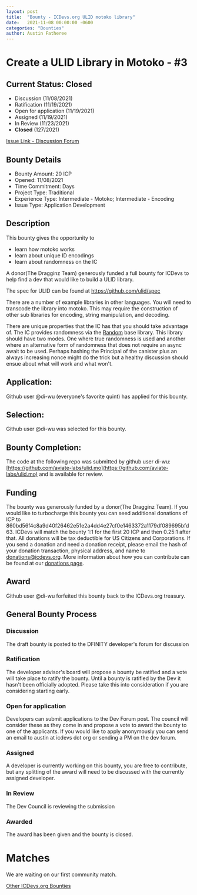 ```yaml
---
layout: post
title:  "Bounty - ICDevs.org ULID motoko library"
date:   2021-11-08 00:00:00 -0600
categories: "Bounties"
author: Austin Fatheree
---
```


# Create a ULID Library in Motoko - #3

## Current Status: Closed

* Discussion (11/08/2021) 
* Ratification (11/19/2021)
* Open for application (11/19/2021)
* Assigned (11/19/2021)
* In Review (11/23/2021)
* **Closed** (127/2021)

[Issue Link - Discussion Forum](https://forum.dfinity.org/t/icdevs-org-bounty-3-ulid-motoko-library/8473)

## Bounty Details

* Bounty Amount: 20 ICP
* Opened: 11/08/2021
* Time Commitment: Days
* Project Type: Traditional
* Experience Type: Intermediate - Motoko; Intermediate - Encoding
* Issue Type: Application Development

## Description

This bounty gives the opportunity to

* learn how motoko works
* learn about unique ID encodings
* learn about randomness on the IC

A donor(The Dragginz Team) generously funded a full bounty for ICDevs to help find a dev that would like to build a ULID library.

The spec for ULID can be found at https://github.com/ulid/spec

There are a number of example libraries in other languages.  You will need to transcode the library into motoko.  This may require the construction of other sub libraries for encoding, string manipulation, and decoding.

There are unique properties that the IC has that you should take advantage of.  The IC provides randomness via the [Random](https://sdk.dfinity.org/docs/base-libraries/random) base library.  This library should have two modes. One where true randomness is used and another where an alternative form of randomness that does not require an async await to be used.  Perhaps hashing the Principal of the canister plus an always increasing nonce might do the trick but a healthy discussion should ensue about what will work and what won't.

## Application:

Github user @di-wu (everyone's favorite quint) has applied for this bounty.

## Selection:

Github user @di-wu was selected for this bounty.

## Bounty Completion:

The code at the following repo was submitted by github user di-wu:  [https://github.com/aviate-labs/ulid.mo](https://github.com/aviate-labs/ulid.mo)  and is available for review.

## Funding

The bounty was generously funded by a donor(The Dragginz Team). If you would like to turbocharge this bounty you can seed additional donations of ICP to 860bd56f4c8a9d40f26462e51e2a4dd4e27cf0e1463372a1179df089695bfd63.  ICDevs will match the bounty 1:1 for the first 20 ICP and then 0.25:1 after that.  All donations will be tax deductible for US Citizens and Corporations.  If you send a donation and need a donation receipt, please email the hash of your donation transaction, physical address, and name to donations@icdevs.org.  More information about how you can contribute can be found at our [donations page](https://icdevs.org/donations.html).

## Award

Github user @di-wu forfeited this bounty back to the ICDevs.org treasury.

## General Bounty Process

### Discussion

The draft bounty is posted to the DFINITY developer's forum for discussion

### Ratification

The developer advisor's board will propose a bounty be ratified and a vote will take place to ratify the bounty.  Until a bounty is ratified by the Dev it hasn't been officially adopted. Please take this into consideration if you are considering starting early.

### Open for application

Developers can submit applications to the Dev Forum post.  The council will consider these as they come in and propose a vote to award the bounty to one of the applicants.  If you would like to apply anonymously you can send an email to austin at icdevs dot org or sending a PM on the dev forum.

### Assigned

A developer is currently working on this bounty, you are free to contribute, but any splitting of the award will need to be discussed with the currently assigned developer.

### In Review

The Dev Council is reviewing the submission

### Awarded

The award has been given and the bounty is closed.

# Matches

We are waiting on our first community match.


[Other ICDevs.org Bounties](https://icdevs.org/bounties.html)

